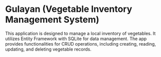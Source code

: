 # Gulayan (Vegetable Inventory Management System)

This application is designed to manage a local inventory of vegetables. It utilizes Entity Framework with SQLite for data management. The app provides functionalities for CRUD operations, including creating, reading, updating, and deleting vegetable records.

